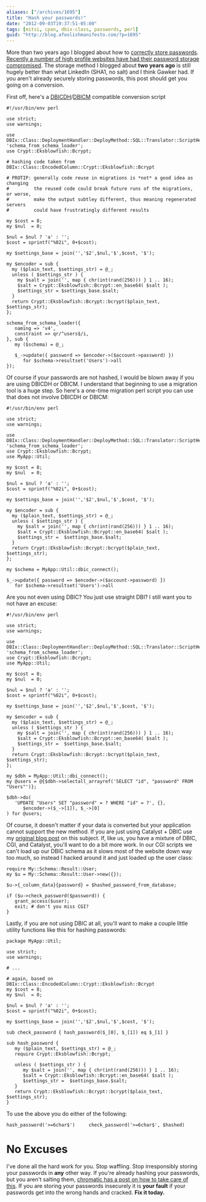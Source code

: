 ```yaml
---
aliases: ["/archives/1695"]
title: "Hash your passwords!"
date: "2012-09-03T19:37:51-05:00"
tags: [mitsi, cpan, dbix-class, passwords, perl]
guid: "http://blog.afoolishmanifesto.com/?p=1695"
---
```

More than two years ago I blogged about how to [correctly store passwords](/archives/1286). [Recently a number of high profile websites have had their password storage compromised](http://arstechnica.com/security/2012/08/passwords-under-assault/). The storage method I blogged about **two years ago** is still hugely better than what LinkedIn (SHA1, no salt) and I think Gawker had. If you aren't already securely storing passwords, this post should get you going on a conversion.

First off, here's a [DBICDH](http://search.cpan.org/~frew/DBIx-Class-DeploymentHandler-0.002201/lib/DBIx/Class/DeploymentHandler.pm)/[DBICM](http://search.cpan.org/~jjnapiork/DBIx-Class-Migration-0.026/lib/DBIx/Class/Migration.pm) compatible conversion script

    #!/usr/bin/env perl

    use strict;
    use warnings;

    use DBIx::Class::DeploymentHandler::DeployMethod::SQL::Translator::ScriptHelpers 'schema_from_schema_loader';
    use Crypt::Eksblowfish::Bcrypt;

    # hashing code taken from DBIx::Class::EncodedColumn::Crypt::Eksblowfish::Bcrypt

    # PROTIP: generally code reuse in migrations is *not* a good idea as changing
    #         the reused code could break future runs of the migrations, or worse,
    #         make the output subtley different, thus meaning regenerated servers
    #         could have frustratingly different results

    my $cost = 8;
    my $nul  = 0;

    $nul = $nul ? 'a' : '';
    $cost = sprintf("%02i", 0+$cost);

    my $settings_base = join('','$2',$nul,'$',$cost, '$');

    my $encoder = sub {
      my ($plain_text, $settings_str) = @_;
      unless ( $settings_str ) {
        my $salt = join('', map { chr(int(rand(256))) } 1 .. 16);
        $salt = Crypt::Eksblowfish::Bcrypt::en_base64( $salt );
        $settings_str = $settings_base.$salt;
      }
      return Crypt::Eksblowfish::Bcrypt::bcrypt($plain_text, $settings_str);
    };

    schema_from_schema_loader({
       naming => 'v4',
       constraint => qr/^users$/i,
    }, sub {
       my ($schema) = @_;

       $_->update({ password => $encoder->($account->password) })
          for $schema->resultset('Users')->all
    });

Of course if your passwords are not hashed, I would be blown away if you are using DBICDH or DBICM. I understand that beginning to use a migration tool is a huge step. So here's a one-time migration perl script you can use that does not involve DBICDH or DBICM:

    #!/usr/bin/env perl

    use strict;
    use warnings;

    use DBIx::Class::DeploymentHandler::DeployMethod::SQL::Translator::ScriptHelpers 'schema_from_schema_loader';
    use Crypt::Eksblowfish::Bcrypt;
    use MyApp::Util;

    my $cost = 8;
    my $nul  = 0;

    $nul = $nul ? 'a' : '';
    $cost = sprintf("%02i", 0+$cost);

    my $settings_base = join('','$2',$nul,'$',$cost, '$');

    my $encoder = sub {
      my ($plain_text, $settings_str) = @_;
      unless ( $settings_str ) {
        my $salt = join('', map { chr(int(rand(256))) } 1 .. 16);
        $salt = Crypt::Eksblowfish::Bcrypt::en_base64( $salt );
        $settings_str =  $settings_base.$salt;
      }
      return Crypt::Eksblowfish::Bcrypt::bcrypt($plain_text, $settings_str);
    };

    my $schema = MyApp::Util::dbic_connect();

    $_->update({ password => $encoder->($account->password) })
       for $schema->resultset('Users')->all

Are you not even using DBIC? You just use straight DBI? I still want you to not have an excuse:

    #!/usr/bin/env perl

    use strict;
    use warnings;

    use DBIx::Class::DeploymentHandler::DeployMethod::SQL::Translator::ScriptHelpers 'schema_from_schema_loader';
    use Crypt::Eksblowfish::Bcrypt;
    use MyApp::Util;

    my $cost = 8;
    my $nul  = 0;

    $nul = $nul ? 'a' : '';
    $cost = sprintf("%02i", 0+$cost);

    my $settings_base = join('','$2',$nul,'$',$cost, '$');

    my $encoder = sub {
      my ($plain_text, $settings_str) = @_;
      unless ( $settings_str ) {
        my $salt = join('', map { chr(int(rand(256))) } 1 .. 16);
        $salt = Crypt::Eksblowfish::Bcrypt::en_base64( $salt );
        $settings_str =  $settings_base.$salt;
      }
      return Crypt::Eksblowfish::Bcrypt::bcrypt($plain_text, $settings_str);
    };

    my $dbh = MyApp::Util::dbi_connect();
    my @users = @{$dbh->selectall_arrayref('SELECT "id", "password" FROM "Users"')};

    $dbh->do(
       'UPDATE "Users" SET "password" = ? WHERE "id" = ?', {},
          $encoder->($_->[1]), $_->[0]
    ) for @users;

Of course, it doesn't matter if your data is converted but your application cannot support the new method. If you are just using Catalyst + DBIC use my [original blog post](/archives/1286) on this subject. If, like us, you have a mixture of DBIC, CGI, and Catalyst, you'll want to do a bit more work. In our CGI scripts we can't load up our DBIC schema as it slows most of the website down way too much, so instead I hacked around it and just loaded up the user class:

    require My::Schema::Result::User;
    my $u = My::Schema::Result::User->new({});

    $u->{_column_data}{password} = $hashed_password_from_database;

    if ($u->check_password($password)) {
       grant_access($user);
       exit; # don't you miss CGI?
    }

Lastly, if you are not using DBIC at all, you'll want to make a couple little utility functions like this for hashing passwords:

    package MyApp::Util;

    use strict;
    use warnings;

    # ...

    # again, based on DBIx::Class::EncodedColumn::Crypt::Eksblowfish::Bcrypt
    my $cost = 8;
    my $nul  = 0;

    $nul = $nul ? 'a' : '';
    $cost = sprintf("%02i", 0+$cost);

    my $settings_base = join('','$2',$nul,'$',$cost, '$');

    sub check_password { hash_password($_[0], $_[1]) eq $_[1] }

    sub hash_password {
       my ($plain_text, $settings_str) = @_;
       require Crypt::Eksblowfish::Bcrypt;

       unless ( $settings_str ) {
          my $salt = join('', map { chr(int(rand(256))) } 1 .. 16);
          $salt = Crypt::Eksblowfish::Bcrypt::en_base64( $salt );
          $settings_str =  $settings_base.$salt;
       }
       return Crypt::Eksblowfish::Bcrypt::bcrypt($plain_text, $settings_str);
    }

To use the above you do either of the following:

    hash_password('>=6char$')     check_password('>=6char$', $hashed)

# No Excuses

I've done all the hard work for you. Stop waffling. Stop irresponsibly storing your passwords in **any** other way. If you're already hashing your passwords, but you aren't salting them, [chromatic has a post on how to take care of this](http://www.modernperlbooks.com/mt/2012/02/upgrading-user-password-hashes-in-place.html). If you are storing your passwords insecurely it is **your fault** if your passwords get into the wrong hands and cracked. **Fix it today.**
